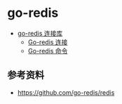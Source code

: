 <!-- ---
title: go-redis
date: 2020-10-23 06:34:40
category: showcode, redis
--- -->

# go-redis

* [go-redis 连接库](redis/go-redis.md)
  * [Go-redis 连接](redis/go-redis_client.md)
  * [Go-redis 命令](redis/go-redis_cmd.md)


## 参考资料

- https://github.com/go-redis/redis


